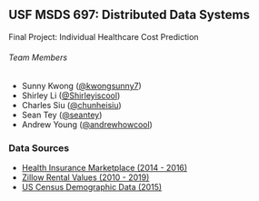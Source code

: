 ## USF MSDS 697: Distributed Data Systems
Final Project: Individual Healthcare Cost Prediction

###### Team Members
* Sunny Kwong ([@kwongsunny7](https://github.com/kwongsunny7))
* Shirley Li ([@Shirleyiscool](https://github.com/Shirleyiscool))
* Charles Siu ([@chunheisiu](https://github.com/chunheisiu))
* Sean Tey ([@seantey](https://github.com/seantey))
* Andrew Young ([@andrewhowcool](https://github.com/andrewhowcool))

### Data Sources
* [Health Insurance Marketplace (2014 - 2016)](https://www.kaggle.com/hhs/health-insurance-marketplace)
* [Zillow Rental Values (2010 - 2019)](https://www.zillow.com/research/data/)
* [US Census Demographic Data (2015)](https://www.kaggle.com/muonneutrino/us-census-demographic-data)
